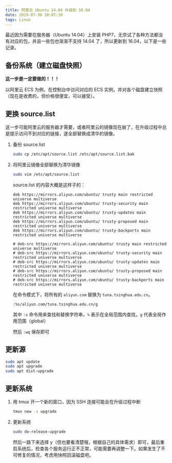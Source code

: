 ```yaml
---
title: 阿里云 Ubuntu 14.04 升级到 16.04
date: 2019-07-30 10:07:10
tags: Linux
---
```


最近因为需要在服务器（Ubuntu 14.04）上安装 PHP7，无奈试了各种方法都没有对应的包，并且一些包也渐渐不支持 14.04 了，所以更新到 16.04，以下是一些记录。<!-- more -->



## 备份系统（建立磁盘快照）

**这一步是一定要做的！！！**

以阿里云 ECS 为例，在控制台中访问对应的 ECS 实例，并对各个磁盘建立快照（现在是收费的，但价格很便宜，可以接受）。



## 更换 source.list

这一步可能阿里云的服务器才需要，或者阿里云的镜像现在崩了，在升级过程中总是提示访问不到对应的链接，遂全部替换成清华的镜像。

1. 备份 source.list

   ```bash
   sudo cp /etc/apt/source.list /etc/apt/source.list.bak
   ```

2. 将阿里云镜像全部替换为清华镜像

   ```bash
   sudo vim /etc/apt/source.list
   ```

   source.list 的内容大概是这样子的：

   ```shell
   deb https://mirrors.aliyun.com/ubuntu/ trusty main restricted universe multiverse 
   deb https://mirrors.aliyun.com/ubuntu/ trusty-security main restricted universe multiverse 
   deb https://mirrors.aliyun.com/ubuntu/ trusty-updates main restricted universe multiverse 
   deb https://mirrors.aliyun.com/ubuntu/ trusty-proposed main restricted universe multiverse 
   deb https://mirrors.aliyun.com/ubuntu/ trusty-backports main restricted universe multiverse 
   
   # deb-src https://mirrors.aliyun.com/ubuntu/ trusty main restricted universe multiverse 
   # deb-src https://mirrors.aliyun.com/ubuntu/ trusty-security main restricted universe multiverse 
   # deb-src https://mirrors.aliyun.com/ubuntu/ trusty-updates main restricted universe multiverse 
   # deb-src https://mirrors.aliyun.com/ubuntu/ trusty-proposed main restricted universe multiverse 
   # deb-src https://mirrors.aliyun.com/ubuntu/ trusty-backports main restricted universe multiverse
   ```

   在命令模式下，将所有的 `aliyun.com` 替换为 `tuna.tsinghua.edu.cn`。

   ```shell
   :%s/aliyun.com/tuna.tsinghua.edu.cn/g
   ```

   其中 `:s` 命令用来查找和替换字符串，`%` 表示在全局范围内查找，`g` 代表全局作用范围（global）

   然后 `:wq` 保存即可

   

## 更新源

```bash
sudo apt update
sudo apt upgrade
sudo apt dist-upgrade
```



## 更新系统

1. 用 tmux 开一个新的窗口，因为 SSH 连接可能会在升级过程中断

   ```bash
   tmux new -s upgrade
   ```

2. 更新系统

   ```bash
   sudo do-release-upgrade
   ```

   然后一路下来选择 y（但也要看清楚哦，根据自己的具体需求）即可，最后重启系统后，检查各个服务运行正不正常，可能需要再调整一下。如果发生了不可修复的情况，考虑用快照回滚磁盘吧。



